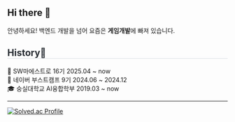 <h2>Hi there 👋</h2>
안녕하세요! 백엔드 개발을 넘어 요즘은 <b>게임개발</b>에 빠져 있습니다.

<h2 style="border-bottom: 1px solid #d8dee4; color: #282d33;"> History📝 </h2>
🏢 SW마에스트로 16기 2025.04 ~ now <br/>
🌳 네이버 부스트캠프 9기 2024.06 ~ 2024.12 <br/>
🎓 숭실대학교 AI융합학부 2019.03 ~ now <br/>

---
[![Solved.ac Profile](http://mazassumnida.wtf/api/v2/generate_badge?boj=minbud)](https://solved.ac/minbud/)

